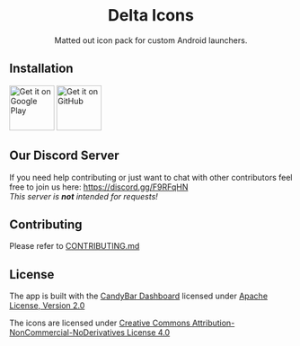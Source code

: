 <p align="center">
	<img src="https://github.com/Delta-Icons/android/raw/master/resources/delta-logo.png" alt="">
</p>

<h1 align="center" padding="100">Delta Icons</h1>
<p align="center">Matted out icon pack for custom Android launchers.</p>

## Installation
[<img src="https://play.google.com/intl/en_us/badges/images/generic/en-play-badge.png"
     alt="Get it on Google Play"
     height="80">](https://play.google.com/store/apps/details?id=website.leifs.delta)
[<img src="https://camo.githubusercontent.com/35b4ec18c762358fb784f9e973f77cf6eb596f2240e69a4c6c093a836655d889/68747470733a2f2f692e6962622e636f2f71306d6463345a2f6765742d69742d6f6e2d6769746875622e706e67"
     alt="Get it on GitHub"
     height="80">](https://github.com/Delta-Icons/android/releases)

## Our Discord Server
If you need help contributing or just want to chat with other contributors feel free to join us here: https://discord.gg/F9RFqHN <br>
_This server is __not__ intended for requests!_

## Contributing
Please refer to [CONTRIBUTING.md](https://github.com/Delta-Icons/android/blob/master/CONTRIBUTING.MD)

## License

The app is built with the [CandyBar Dashboard](https://github.com/zixpo/candybar) licensed under [Apache License, Version 2.0](https://www.apache.org/licenses/LICENSE-2.0)

The icons are licensed under [Creative Commons Attribution-NonCommercial-NoDerivatives License 4.0](https://creativecommons.org/licenses/by-nc-nd/4.0/)
